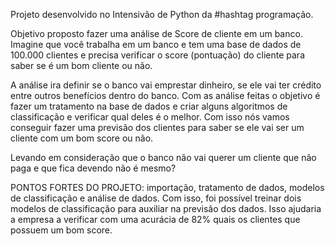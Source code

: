 Projeto desenvolvido no Intensivão de Python da #hashtag programação.

Objetivo proposto fazer uma análise de Score de cliente em um banco. Imagine que você trabalha em um banco e 
tem uma base de dados de 100.000 clientes e precisa verificar o score (pontuação) do cliente para saber se é um bom cliente ou não.

A análise ira definir se o banco vai emprestar dinheiro, se ele vai ter crédito entre outros benefícios dentro do banco. Com as análise
feitas o objetivo é fazer um tratamento na base de dados e criar alguns algoritmos de classificação e verificar qual deles é o melhor.
Com isso nós vamos conseguir fazer uma previsão dos clientes para saber se ele vai ser um cliente com um bom score ou não. 

Levando em consideração que o banco não vai querer um cliente que não paga e que fica devendo não é mesmo?

PONTOS FORTES DO PROJETO:
importação, tratamento de dados, modelos de classificação e análise de dados.
Com isso, foi possível treinar dois modelos de classificação para auxiliar na previsão dos dados. Isso ajudaria a empresa a verificar 
com uma acurácia de 82% quais os clientes que possuem um bom score.




